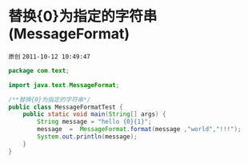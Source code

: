 # 替换{0}为指定的字符串(MessageFormat)

`原创` `2011-10-12 10:49:47`

```java
package com.text;

import java.text.MessageFormat;

/**替换{0}为指定的字符串*/
public class MessageFormatTest {
	public static void main(String[] args) {
		String message = "hello {0}{1}";
		message  =  MessageFormat.format(message ,"world","!!!");
		System.out.println(message);
	}
}
```



